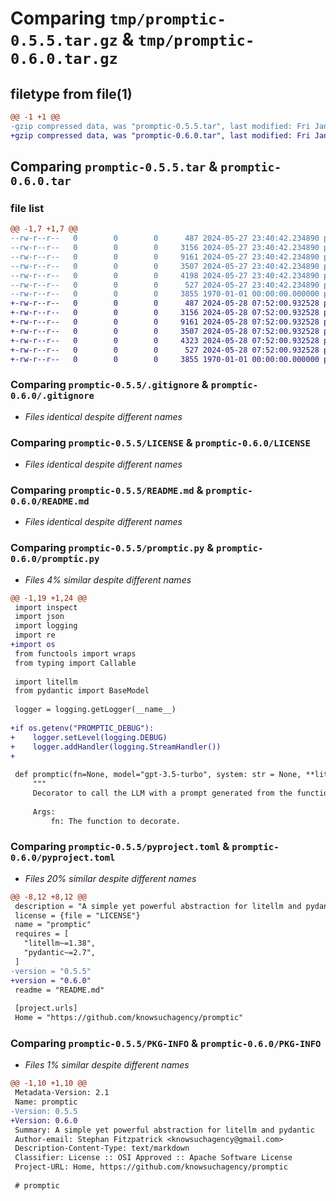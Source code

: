 # Comparing `tmp/promptic-0.5.5.tar.gz` & `tmp/promptic-0.6.0.tar.gz`

## filetype from file(1)

```diff
@@ -1 +1 @@
-gzip compressed data, was "promptic-0.5.5.tar", last modified: Fri Jan  1 00:00:00 2016, max compression
+gzip compressed data, was "promptic-0.6.0.tar", last modified: Fri Jan  1 00:00:00 2016, max compression
```

## Comparing `promptic-0.5.5.tar` & `promptic-0.6.0.tar`

### file list

```diff
@@ -1,7 +1,7 @@
--rw-r--r--   0        0        0      487 2024-05-27 23:40:42.234890 promptic-0.5.5/.github/workflows/publish-to-pypi.yml
--rw-r--r--   0        0        0     3156 2024-05-27 23:40:42.234890 promptic-0.5.5/.gitignore
--rw-r--r--   0        0        0     9161 2024-05-27 23:40:42.234890 promptic-0.5.5/LICENSE
--rw-r--r--   0        0        0     3507 2024-05-27 23:40:42.234890 promptic-0.5.5/README.md
--rw-r--r--   0        0        0     4198 2024-05-27 23:40:42.234890 promptic-0.5.5/promptic.py
--rw-r--r--   0        0        0      527 2024-05-27 23:40:42.234890 promptic-0.5.5/pyproject.toml
--rw-r--r--   0        0        0     3855 1970-01-01 00:00:00.000000 promptic-0.5.5/PKG-INFO
+-rw-r--r--   0        0        0      487 2024-05-28 07:52:00.932528 promptic-0.6.0/.github/workflows/publish-to-pypi.yml
+-rw-r--r--   0        0        0     3156 2024-05-28 07:52:00.932528 promptic-0.6.0/.gitignore
+-rw-r--r--   0        0        0     9161 2024-05-28 07:52:00.932528 promptic-0.6.0/LICENSE
+-rw-r--r--   0        0        0     3507 2024-05-28 07:52:00.932528 promptic-0.6.0/README.md
+-rw-r--r--   0        0        0     4323 2024-05-28 07:52:00.932528 promptic-0.6.0/promptic.py
+-rw-r--r--   0        0        0      527 2024-05-28 07:52:00.932528 promptic-0.6.0/pyproject.toml
+-rw-r--r--   0        0        0     3855 1970-01-01 00:00:00.000000 promptic-0.6.0/PKG-INFO
```

### Comparing `promptic-0.5.5/.gitignore` & `promptic-0.6.0/.gitignore`

 * *Files identical despite different names*

### Comparing `promptic-0.5.5/LICENSE` & `promptic-0.6.0/LICENSE`

 * *Files identical despite different names*

### Comparing `promptic-0.5.5/README.md` & `promptic-0.6.0/README.md`

 * *Files identical despite different names*

### Comparing `promptic-0.5.5/promptic.py` & `promptic-0.6.0/promptic.py`

 * *Files 4% similar despite different names*

```diff
@@ -1,19 +1,24 @@
 import inspect
 import json
 import logging
 import re
+import os
 from functools import wraps
 from typing import Callable
 
 import litellm
 from pydantic import BaseModel
 
 logger = logging.getLogger(__name__)
 
+if os.getenv("PROMPTIC_DEBUG"):
+    logger.setLevel(logging.DEBUG)
+    logger.addHandler(logging.StreamHandler())
+
 
 def promptic(fn=None, model="gpt-3.5-turbo", system: str = None, **litellm_kwargs):
     """
     Decorator to call the LLM with a prompt generated from the function's docstring and arguments.
 
     Args:
         fn: The function to decorate.
```

### Comparing `promptic-0.5.5/pyproject.toml` & `promptic-0.6.0/pyproject.toml`

 * *Files 20% similar despite different names*

```diff
@@ -8,12 +8,12 @@
 description = "A simple yet powerful abstraction for litellm and pydantic"
 license = {file = "LICENSE"}
 name = "promptic"
 requires = [
   "litellm~=1.38",
   "pydantic~=2.7",
 ]
-version = "0.5.5"
+version = "0.6.0"
 readme = "README.md"
 
 [project.urls]
 Home = "https://github.com/knowsuchagency/promptic"
```

### Comparing `promptic-0.5.5/PKG-INFO` & `promptic-0.6.0/PKG-INFO`

 * *Files 1% similar despite different names*

```diff
@@ -1,10 +1,10 @@
 Metadata-Version: 2.1
 Name: promptic
-Version: 0.5.5
+Version: 0.6.0
 Summary: A simple yet powerful abstraction for litellm and pydantic
 Author-email: Stephan Fitzpatrick <knowsuchagency@gmail.com>
 Description-Content-Type: text/markdown
 Classifier: License :: OSI Approved :: Apache Software License
 Project-URL: Home, https://github.com/knowsuchagency/promptic
 
 # promptic
```


